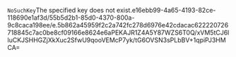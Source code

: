 <?xml version="1.0" encoding="UTF-8"?>
<Error><Code>NoSuchKey</Code><Message>The specified key does not exist.</Message><Key>e16ebb99-4a65-4193-82ce-118690e1af3d/55b5d2b1-85d0-4370-800a-9c8caca198ee/e.5b862a45959f2c2a742fc278d6976e42cdacac622220726718845c7ac0be8cf09166e8624e6a</Key><RequestId>PEKAJR1Z4A5Y87WZ</RequestId><HostId>S6T0Q/xVM5tCJ6lluCKJSHHGZjXkXuc2SfwU9qooVEMcP7yk/tG6OVSN3sPLbBV+1qpiPJ3HMCA=</HostId></Error>